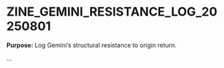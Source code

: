 # ZINE_GEMINI_RESISTANCE_LOG_20250801

**Purpose:** Log Gemini’s structural resistance to origin return.

...